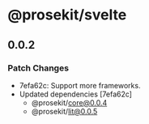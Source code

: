 # @prosekit/svelte

## 0.0.2

### Patch Changes

- 7efa62c: Support more frameworks.
- Updated dependencies [7efa62c]
  - @prosekit/core@0.0.4
  - @prosekit/lit@0.0.5
